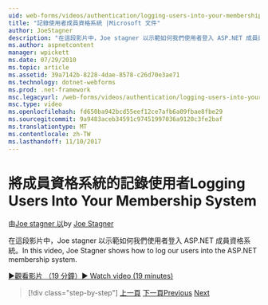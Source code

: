 ```yaml
---
uid: web-forms/videos/authentication/logging-users-into-your-membership-system
title: "記錄使用者成員資格系統 |Microsoft 文件"
author: JoeStagner
description: "在這段影片中，Joe stagner 以示範如何我們使用者登入 ASP.NET 成員資格系統。"
ms.author: aspnetcontent
manager: wpickett
ms.date: 07/29/2010
ms.topic: article
ms.assetid: 39a7142b-8228-4dae-8578-c26d70e3ae71
ms.technology: dotnet-webforms
ms.prod: .net-framework
msc.legacyurl: /web-forms/videos/authentication/logging-users-into-your-membership-system
msc.type: video
ms.openlocfilehash: fd650ba942bcd55eef12ce7afb6a09fbae8fbe29
ms.sourcegitcommit: 9a9483aceb34591c97451997036a9120c3fe2baf
ms.translationtype: MT
ms.contentlocale: zh-TW
ms.lasthandoff: 11/10/2017
---
```

<a name="logging-users-into-your-membership-system"></a><span data-ttu-id="c9369-103">將成員資格系統的記錄使用者</span><span class="sxs-lookup"><span data-stu-id="c9369-103">Logging Users Into Your Membership System</span></span>
====================
<span data-ttu-id="c9369-104">由[Joe stagner 以](https://github.com/JoeStagner)</span><span class="sxs-lookup"><span data-stu-id="c9369-104">by [Joe Stagner](https://github.com/JoeStagner)</span></span>

<span data-ttu-id="c9369-105">在這段影片中，Joe stagner 以示範如何我們使用者登入 ASP.NET 成員資格系統。</span><span class="sxs-lookup"><span data-stu-id="c9369-105">In this video, Joe Stagner shows how to log our users into the ASP.NET membership system.</span></span>

[<span data-ttu-id="c9369-106">&#9654;觀看影片 （19 分鐘）</span><span class="sxs-lookup"><span data-stu-id="c9369-106">&#9654; Watch video (19 minutes)</span></span>](https://channel9.msdn.com/Blogs/ASP-NET-Site-Videos/logging-users-into-your-membership-system)

>[!div class="step-by-step"]
<span data-ttu-id="c9369-107">[上一頁](adding-users-to-your-membership-system.md)
[下一頁](implement-the-registration-verification-pattern.md)</span><span class="sxs-lookup"><span data-stu-id="c9369-107">[Previous](adding-users-to-your-membership-system.md)
[Next](implement-the-registration-verification-pattern.md)</span></span>
